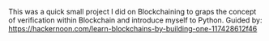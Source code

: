This was a quick small project I did on Blockchaining to graps the concept of verification within Blockchain and introduce myself to Python. 
Guided by: https://hackernoon.com/learn-blockchains-by-building-one-117428612f46
